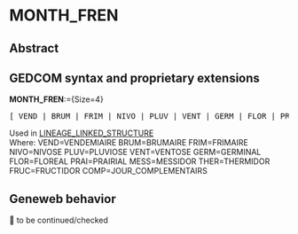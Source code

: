 ﻿<!-- licence GPL V2, cf https://github.com/TitiFix/geneweb -->
# MONTH_FREN
## Abstract

## GEDCOM syntax and proprietary extensions

**MONTH_FREN**:={Size=4}
<pre>
[ VEND | BRUM | FRIM | NIVO | PLUV | VENT | GERM | FLOR | PRAI | MESS | THER | FRUC | COMP ]
</pre>
Used in <a href=Ged.LINEAGE_LINKED_STRUCTURE.md>LINEAGE_LINKED_STRUCTURE</a><br />
Where:
VEND=VENDEMIAIRE
BRUM=BRUMAIRE
FRIM=FRIMAIRE
NIVO=NIVOSE
PLUV=PLUVIOSE
VENT=VENTOSE
GERM=GERMINAL
FLOR=FLOREAL
PRAI=PRAIRIAL
MESS=MESSIDOR
THER=THERMIDOR
FRUC=FRUCTIDOR
COMP=JOUR_COMPLEMENTAIRS

## Geneweb behavior



🚧 to be continued/checked

